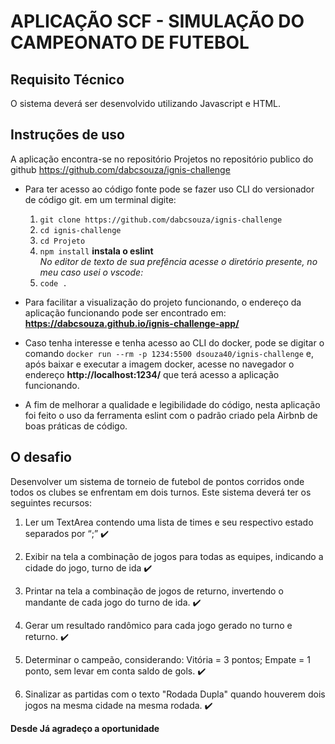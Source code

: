 # APLICAÇÃO SCF - SIMULAÇÃO DO CAMPEONATO DE FUTEBOL

## Requisito Técnico
O sistema deverá ser desenvolvido utilizando Javascript e HTML.

## Instruções de uso

A aplicação encontra-se no repositório Projetos no repositório publico do github https://github.com/dabcsouza/ignis-challenge

- Para ter acesso ao código fonte pode se fazer uso CLI do versionador de código git. em um terminal digite:
  1. `git clone https://github.com/dabcsouza/ignis-challenge`
  2. `cd ignis-challenge`
  3. `cd Projeto`
  4. `npm install`  **instala o eslint** <br>
  *No editor de texto de sua prefência acesse o diretório presente, no meu caso usei o vscode:*
  5. `code .`

- Para facilitar a visualização do projeto funcionando, o endereço da aplicação funcionando pode ser encontrado em:
 **https://dabcsouza.github.io/ignis-challenge-app/**

- Caso tenha interesse e tenha acesso ao CLI do docker, pode se digitar o comando `docker run --rm -p 1234:5500 dsouza40/ignis-challenge` e, após baixar e executar a imagem docker, acesse no navegador o endereço **http://localhost:1234/** que terá acesso a aplicação funcionando.

- A fim de melhorar a qualidade e legibilidade do código, nesta aplicação foi feito o uso da ferramenta eslint com o padrão criado pela Airbnb de boas práticas de código.

## O desafio
Desenvolver um sistema de torneio de futebol de pontos corridos onde todos 
os clubes se enfrentam em dois turnos. Este sistema deverá ter os seguintes recursos:

1. Ler um TextArea contendo uma lista de times e seu respectivo estado separados
por “;” :heavy_check_mark:

2. Exibir na tela a combinação de jogos para todas as equipes, indicando a cidade do 
jogo, turno de ida :heavy_check_mark:

3. Printar na tela a combinação de jogos de returno, invertendo o mandante de cada 
jogo do turno de ida. :heavy_check_mark:

4. Gerar um resultado randômico para cada jogo gerado no turno e returno. :heavy_check_mark:

5. Determinar o campeão, considerando: Vitória = 3 pontos; Empate = 1 ponto, sem 
levar em conta saldo de gols. :heavy_check_mark:

6. Sinalizar as partidas com o texto "Rodada Dupla" quando houverem dois jogos na 
mesma cidade na mesma rodada. :heavy_check_mark:

**Desde Já agradeço a oportunidade**

<!-- # DESAFIO IGNIS - 2022

**Parabéns!** <br>
Ficamos muito felizes por você ter chegado até aqui e agora chegou a hora de botar as mãos no código e mostrar toda a sua habilidade.
Nessa etapa queremos ver como você pensa e estrutura seu código, por isso se liga no que vamos desenvolver.

## Requisito Técnico
O sistema deverá ser desenvolvido utilizando Javascript e HTML.

## O desafio
Desenvolver um sistema de torneio de futebol de pontos corridos onde todos 
os clubes se enfrentam em dois turnos. Este sistema deverá ter os seguintes recursos:

1. Ler um TextArea contendo uma lista de times e seu respectivo estado separados
por “;”
Exemplo:<br>
Vasco;Rio de Janeiro <br>
Flamengo;Rio de Janeiro <br>
Palmeiras;São Paulo <br>
Santos;São Paulo <br>
Cruzeiro;Minas Gerais <br>
Internacional;Rio Grande do Sul <br>

2. Exibir na tela a combinação de jogos para todas as equipes, indicando a cidade do 
jogo, turno de ida, por exemplo:
Vasco vs Flamengo - Rio de Janeiro - Rodada 1 <br>
Palmeiras vs Cruzeiro - São Paulo - Rodada 1 <br>
Santos vs Internacional - São Paulo - Rodada 1 <br>
Flamengo vs Santos - Rio de Janeiro - Rodada 2 <br>
Palmeiras vs Internacional - São Paulo - Rodada 2 <br>
Cruzeiro vs Vasco - Minas Gerais - Rodada 2<br>

3. Printar na tela a combinação de jogos de returno, invertendo o mandante de cada 
jogo do turno de ida.

4. Gerar um resultado randômico para cada jogo gerado no turno e returno.

5. Determinar o campeão, considerando: Vitória = 3 pontos; Empate = 1 ponto, sem 
levar em conta saldo de gols.

6. Sinalizar as partidas com o texto "Rodada Dupla" quando houverem dois jogos na 
mesma cidade na mesma rodada, como no exemplo abaixo:

Vasco vs Flamengo - Rio de Janeiro - Rodada 1 <br>
Palmeiras vs Cruzeiro - São Paulo - Rodada 1 (RODADA DUPLA) <br>
Santos vs Internacional - São Paulo - Rodada 1 (RODADA DUPLA <br>

## Dicas
* Crie um Fork e em seguida faça o clone.
* Tente não fazer tudo em um mesmo commit.
* Assim que terminar, mande um e-mail para contact@ignisplanning.com avisando e não faça mais commits depois disso.
* O assunto do e-mail deverá ser [DESAFIO-DEV-2022] – SEU NOME COMPLETO

<br>
<br>

**Boa sorte! Estamos ansiosos pra ter você na equipe.** -->
